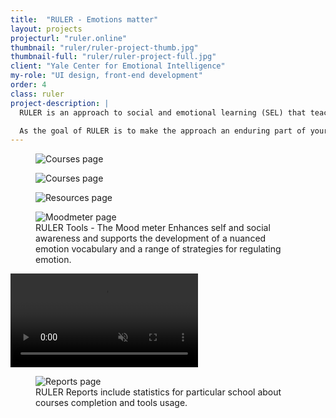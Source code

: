 ```yaml
---
title:  "RULER - Emotions matter"
layout: projects
projecturl: "ruler.online"
thumbnail: "ruler/ruler-project-thumb.jpg"
thumbnail-full: "ruler/ruler-project-full.jpg"
client: "Yale Center for Emotional Intelligence"
my-role: "UI design, front-end development"
order: 4
class: ruler
project-description: | 
  RULER is an approach to social and emotional learning (SEL) that teaches emotional intelligence to people of all ages, with the goal of creating a healthier, more equitable, innovative, and compassionate society. 

  As the goal of RULER is to make the approach an enduring part of your school’s culture, RULER is introduced in phases. RULER adoption begins with staff personal and professional learning, and continues with classroom instruction for students, and family engagement and education. 
---
```

<div class="grid-x grid-margin-x">
  <div class="cell small-12 large-6">
    <figure>
      <img data-src="/assets/img/projects/ruler/ruler-project-images-1.png" alt="Courses page" class="lozad" data-placeholder-background="#1E2749">    
    </figure>
  </div>
  <div class="cell small-12 large-6">
    <figure>
      <img data-src="/assets/img/projects/ruler/ruler-project-images-2.png" alt="Courses page" class="lozad" data-placeholder-background="#1E2749">    
    </figure>
  </div>
</div>
<figure>
  <img data-src="/assets/img/projects/ruler/ruler-project-images-3.png" alt="Resources page" class="lozad" data-placeholder-background="#1E2749">    
</figure>

  <div class="grid-x grid-margin-x">
    <div class="cell small-12 large-6">
      <figure>
        <img data-src="/assets/img/projects/ruler/ruler-project-images-moodmeter.png" alt="Moodmeter page" class="lozad" data-placeholder-background="#1E2749">
        <figcaption>
         RULER Tools - The Mood meter Enhances self and social awareness and supports the development of a nuanced emotion vocabulary and a range of strategies for regulating emotion.
        </figcaption>
      </figure>
    </div>
    <div class="cell small-12 large-6">
      <div class="responsive-embed widescreen">
        <video autoplay muted loop playsinline>
          <source src="/assets/img/projects/ruler/mood-meter.mp4" type="video/mp4">
          <source src="/assets/img/projects/ruler/mood-meter.webm" type="video/webm">
        </video>
      </div>
    </div>
  </div>
  <figure>
      <img data-src="/assets/img/projects/ruler/ruler-project-images-4.png" alt="Reports page" class="lozad" data-placeholder-background="#1E2749"> 
      <figcaption>
         RULER Reports include statistics for particular school about courses completion and tools usage.
        </figcaption>   
    </figure>

